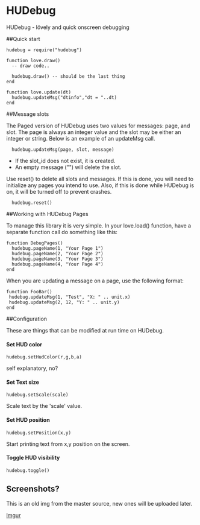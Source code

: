 HUDebug
=======

HUDebug - lövely and quick onscreen debugging

##Quick start
  
    hudebug = require("hudebug")
    
    function love.draw()
      -- draw code..
      
      hudebug.draw() -- should be the last thing
    end
    
    function love.update(dt)
      hudebug.updateMsg("dtinfo","dt = "..dt)
    end

##Message slots

  The Paged version of HUDebug uses two values for messages: page, and slot. The page is always an integer value and the   slot may be either an integer or string. Below is an example of an updateMsg call.
    
      hudebug.updateMsg(page, slot, message)
      
  * If the slot_id does not exist, it is created. 
  * An empty message ("") will delete the slot.
  
Use reset() to delete all slots and messages. If this is done, you will need to initialize any pages you intend to use. Also, if this is done while HUDebug is on, it will be turned off to prevent crashes.

      hudebug.reset()

##Working with HUDebug Pages

  To manage this library it is very simple. In your love.load() function, have a separate function call do something like this:
  
    function DebugPages()
      hudebug.pageName(1, "Your Page 1")
      hudebug.pageName(2, "Your Page 2")
      hudebug.pageName(3, "Your Page 3")
      hudebug.pageName(4, "Your Page 4")
    end
  
  When you are updating a message on a page, use the following format:
  
    function FooBar()
     hudebug.updateMsg(1, "Test", "X: " .. unit.x)
     hudebug.updateMsg(2, 12, "Y: " .. unit.y)
    end
      
##Configuration

These are things that can be modified at run time on HUDebug.

#### Set HUD color

    hudebug.setHudColor(r,g,b,a)
  self explanatory, no?

#### Set Text size

    hudebug.setScale(scale)
  Scale text by the 'scale' value.
  
#### Set HUD position

    hudebug.setPosition(x,y)
  Start printing text from x,y position on the screen.
  
#### Toggle HUD visibility

    hudebug.toggle()
  
## Screenshots?

This is an old img from the master source, new ones will be uploaded later.

[Imgur](http://i.imgur.com/m9leK4R.png)


